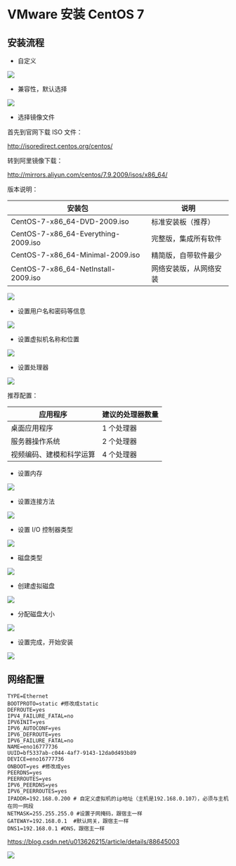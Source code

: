 # VMware 安装 CentOS 7

## 安装流程

- 自定义

![](images/2022-06-02-10-52-51.png)

- 兼容性，默认选择

![](images/2022-06-02-10-53-42.png)

- 选择镜像文件

首先到官网下载 ISO 文件：

http://isoredirect.centos.org/centos/

转到阿里镜像下载：

http://mirrors.aliyun.com/centos/7.9.2009/isos/x86_64/

版本说明：

|安装包|说明|
|---|---|
|CentOS-7-x86_64-DVD-2009.iso|标准安装板（推荐）|
|CentOS-7-x86_64-Everything-2009.iso|完整版，集成所有软件|
|CentOS-7-x86_64-Minimal-2009.iso|精简版，自带软件最少|
|CentOS-7-x86_64-NetInstall-2009.iso|网络安装版，从网络安装|

![](images/2022-06-02-11-32-01.png)

- 设置用户名和密码等信息

![](images/2022-06-02-11-36-30.png)

- 设置虚拟机名称和位置

![](images/2022-06-02-11-41-00.png)

- 设置处理器

![](images/2022-06-02-11-42-36.png)

推荐配置：

|应用程序|建议的处理器数量|
|---|---|
|桌面应用程序|1 个处理器|
|服务器操作系统|2 个处理器|
|视频编码、建模和科学运算|4 个处理器|

- 设置内存

![](images/2022-06-02-11-47-50.png)

- 设置连接方法

![](images/2022-06-02-11-49-37.png)

- 设置 I/O 控制器类型

![](images/2022-06-02-11-50-01.png)

- 磁盘类型

![](images/2022-06-02-11-50-38.png)

- 创建虚拟磁盘

![](images/2022-06-02-11-51-45.png)

- 分配磁盘大小

![](images/2022-06-02-11-52-32.png)

- 设置完成，开始安装

![](images/2022-06-02-11-53-21.png)

## 网络配置

```
TYPE=Ethernet
BOOTPROTO=static #修改成static
DEFROUTE=yes
IPV4_FAILURE_FATAL=no
IPV6INIT=yes
IPV6_AUTOCONF=yes
IPV6_DEFROUTE=yes
IPV6_FAILURE_FATAL=no
NAME=eno16777736
UUID=bf5337ab-c044-4af7-9143-12da0d493b89
DEVICE=eno16777736
ONBOOT=yes #修改成yes
PEERDNS=yes
PEERROUTES=yes
IPV6_PEERDNS=yes
IPV6_PEERROUTES=yes
IPADDR=192.168.0.200 # 自定义虚拟机的ip地址（主机是192.168.0.107），必须与主机在同一网段
NETMASK=255.255.255.0 #设置子网掩码，跟宿主一样
GATEWAY=192.168.0.1  #默认网关，跟宿主一样
DNS1=192.168.0.1 #DNS，跟宿主一样
```

https://blog.csdn.net/u013626215/article/details/88645003

![](images/2022-06-02-15-13-16.png)
